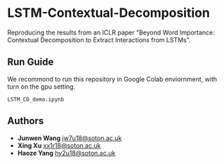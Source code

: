 # LSTM-Contextual-Decomposition
Reproducing the results from an ICLR paper "Beyond Word Importance: Contextual Decomposition to Extract Interactions from LSTMs". 


## Run Guide

We recommond to run this repository in Google Colab enviornment, with turn on the gpu setting.
```
LSTM_CD_demo.ipynb
```


## Authors

* **Junwen Wang** [jw7u18@soton.ac.uk]()
* **Xing Xu** [xx1r18@soton.ac.uk]()
* **Haoze Yang** [hy2u18@soton.ac.uk]()
